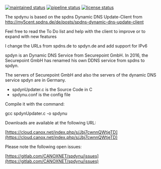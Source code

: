 [![maintained status](https://canox.net/wp-content/uploads/2018/07/maintained.svg)](https://gitlab.com/CANOXNET/spdyn-updater/commits/master)
[![pipeline status](https://gitlab.com/CANOXNET/spdyn-updater/badges/master/pipeline.svg)](https://gitlab.com/CANOXNET/spdyn-updater/commits/master)
[![license status](https://canox.net/wp-content/uploads/2018/07/license.svg)](https://gitlab.com/CANOXNET/spdynu/blob/master/LICENSE)

The spdynu is based on the spdns Dynamic DNS Update-Client from http://my5cent.spdns.de/de/posts/spdns-dynamic-dns-update-client

Feel free to read the To Do list and help with the client to improve or to expand with new features

I change the URLs from spdns.de to spdyn.de and add support for IPv6

spdyn is an Dynamic DNS Service from Securepoint GmbH. In 2016, the Securepoint GmbH has renamed his own DDNS service from spdns to spdyn.

The servers of Securepoint GmbH and also the servers of the dynamic DNS service spdyn are in Germany.

 - spdynUpdater.c is the Source Code in C
 - spdynu.conf is the config file

Compile it with the command:

gcc spdynUpdater.c -o spdynu

Downloads are available at the following URL:

[https://cloud.canox.net/index.php/s/Jbj7cwnnQWtjeTD](https://cloud.canox.net/index.php/s/Jbj7cwnnQWtjeTD)

Please note the following open issues:

[https://gitlab.com/CANOXNET/spdynu/issues](https://gitlab.com/CANOXNET/spdynu/issues)
